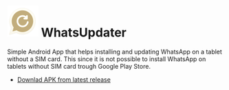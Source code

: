 # ![alt text](WhatsUpdater/Resources/mipmap-hdpi/Icon.png) WhatsUpdater

Simple Android App that helps installing and updating WhatsApp on a tablet without a SIM card. This since it is not possible to install WhatsApp on tablets without SIM card trough Google Play Store.

- [Downlad APK from latest release](https://github.com/bittailor/WhatsUpdater/releases/latest)

